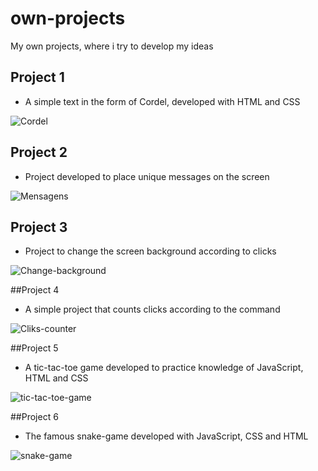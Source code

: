 # own-projects
 My own projects, where i try to develop my ideas <br>

## Project 1 
 
 - A simple text in the form of Cordel, developed with HTML and CSS
 
![Cordel](https://media.giphy.com/media/v1.Y2lkPTc5MGI3NjExdWN6eG16dWw4MnJ1dHJncmNraXN6eTkwMzUxaHczd3o0ZzM5MXl4MiZlcD12MV9pbnRlcm5hbF9naWZfYnlfaWQmY3Q9Zw/VNQ4cd9pmN4iJWCBjV/giphy.gif)

## Project 2 

 - Project developed to place unique messages on the screen
 
![Mensagens](https://media.giphy.com/media/v1.Y2lkPTc5MGI3NjExeGt0YXRkM2I1OHh4eDh3ZzRwbHZzNjFmNHVveXR1OWJ2anNmbWlseSZlcD12MV9pbnRlcm5hbF9naWZfYnlfaWQmY3Q9Zw/32liqhJDup3R6L7zJj/giphy.gif)

## Project 3 
 - Project to change the screen background according to clicks
 
![Change-background](https://media.giphy.com/media/v1.Y2lkPTc5MGI3NjExdnpjbTNmaWs2bWhybmJjOWQycGtleTd5emkzbXc1bDdoM2c3OWE3cSZlcD12MV9pbnRlcm5hbF9naWZfYnlfaWQmY3Q9Zw/zuVcbw1k1zOLOk67Cw/giphy.gif)

##Project 4 

 - A simple project that counts clicks according to the command
 
![Cliks-counter](https://media.giphy.com/media/v1.Y2lkPTc5MGI3NjExMHpjY3U1bGJudzE1YjM3cnMyZ3g2bXNjMjlkbDg1cXRpbGJsa2dxcCZlcD12MV9pbnRlcm5hbF9naWZfYnlfaWQmY3Q9Zw/Hx3kDRBGUmaDWBht9d/giphy.gif)

##Project 5 

 - A tic-tac-toe game developed to practice knowledge of JavaScript, HTML and CSS
 
![tic-tac-toe-game](https://media.giphy.com/media/v1.Y2lkPTc5MGI3NjExODFmbXBrdnR6MWt0ajdoNGRwZWI0NzQ4Ymg5bmtoNmc2aDk3YnhqZCZlcD12MV9pbnRlcm5hbF9naWZfYnlfaWQmY3Q9Zw/TmXki05NGjWuacHPEL/giphy.gif)

##Project 6 

 - The famous snake-game developed with JavaScript, CSS and HTML
 
![snake-game](https://media.giphy.com/media/v1.Y2lkPTc5MGI3NjExNDI4NGo0cHB0cHVmOTExZ3NuNmN4NjFhMnVscHY1NThzNWo3Y3RpMyZlcD12MV9pbnRlcm5hbF9naWZfYnlfaWQmY3Q9Zw/sfOoSxcCCVeGVtfmWh/giphy.gif)


